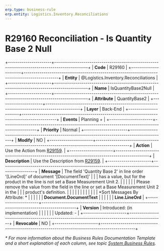 ```yaml
---
erp.type: business-rule
erp.entity: Logistics.Inventory.Reconciliations
---
```


# R29160 Reconciliation - Is Quantity Base 2 Null
+----------------------+-----------------------------------------------------------------------------------------------+
| **Code**             | R29160                                                                                        |
+----------------------+-----------------------------------------------------------------------------------------------+
| **Entity**           | @Logistics.Inventory.Reconciliations                                                          |
+----------------------+-----------------------------------------------------------------------------------------------+
| **Name**             | IsQuantityBase2Null                                                                           |
+----------------------+-----------------------------------------------------------------------------------------------+
| **Attribute**        | QuantityBase2                                                                                 |
+----------------------+-----------------------------------------------------------------------------------------------+
| **Layer**            | Back-End                                                                                      |
+----------------------+-----------------------------------------------------------------------------------------------+
| **Events**           | Planning +                                                                                    |
+----------------------+-----------------------------------------------------------------------------------------------+
| **Priority**         | Normal                                                                                        |
+----------------------+-----------------------------------------------------------------------------------------------+
| **Modify**           | NO                                                                                            |
+----------------------+-----------------------------------------------------------------------------------------------+
| **Action**           | Use the Action from [R29159](R29159.md).                                                      |
+----------------------+-----------------------------------------------------------------------------------------------+
| **Description**      | Use the Description from [R29159](R29159.md).                                                 |
+----------------------+-----------------------------------------------------------------------------------------------+
| **Message**          | The field \'Quantity Base 2\' in line order \'\[LineOrd\]\' of document \'\[DocumentText\]\'  |
|                      | has a value, but for the product in the line is not set a Base Measurement Unit 2.            |
|                      |                                                                                               |
|                      | Please remove the value from thе field in the line or set a Base Measurement Unit 2 in the    |
|                      | product\'s definition.                                                                        |
|                      |                                                                                               |
|                      |                                                                                               |
|                      |                                                                                               |
|                      | *Sort Messages By Attribute: *                                                                |
|                      |                                                                                               |
|                      | **Document.DocumentText**                                                                     |
|                      |                                                                                               |
|                      | **Line.LineOrd**                                                                              |
+----------------------+-----------------------------------------------------------------------------------------------+
| **Version**          | Introduced: (in implementation)                                                               |
|                      |                                                                                               |
|                      | Updated: -                                                                                    |
+----------------------+-----------------------------------------------------------------------------------------------+
| **Revocable**        | NO                                                                                            |
+----------------------+-----------------------------------------------------------------------------------------------+

*\* For more information about the Business Rules Documentation Template and a short explanation of each column, see
topic [System Business Rules](../templates/template-description-system-business-rules.md).*
